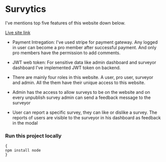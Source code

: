 # Survytics

I've mentions top five features of this website down below.


[Live site link](https://survytics-client.web.app) 


- Payment Intregation: I've used stripe for payment gateway. Any logged in user can become a pro member after successful payment. And only pro members have the permission to add comments.

- JWT web token: For sensitive data like admin dashboard and surveyor dashboard I've implemented JWT token on backend.

- There are mainly four roles in this website. A user, pro user, surveyor and admin. All the them have their unique access to this website.

- Admin has the access to allow surveys to be on the website and on every unpublish survey admin can send a feedback message to the surveyor

- User can report a specific survey, they can like or dislike a survey. The reports of users are visible to the surveyor in his dashboard as feedback in the modal

### Run this project locally
```
{
npm install node
}
```



